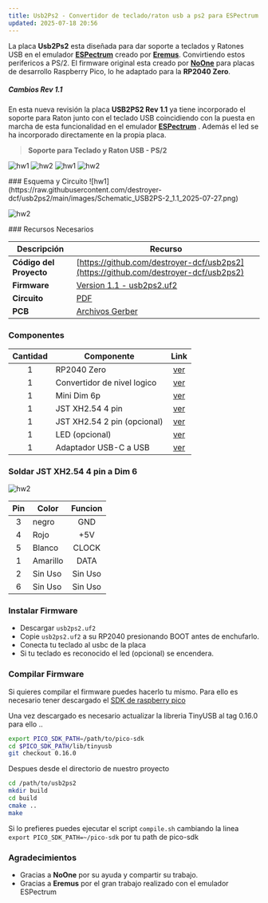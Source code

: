 ```yaml
---
title: Usb2Ps2 - Convertidor de teclado/raton usb a ps2 para ESPectrum (Rev 1.1)
updated: 2025-07-18 20:56
---
```


La placa **Usb2Ps2** esta diseñada para dar soporte a teclados y Ratones USB en el emulador **[ESPectrum](https://github.com/EremusOne/ESPectrum)** creado por **[Eremus](https://github.com/EremusOne)**. Convirtiendo estos perifericos a PS/2. El firmware original esta creado por **[NoOne](https://github.com/No0ne/ps2x2pico)** para placas de desarrollo Raspberry Pico, lo he adaptado para la **RP2040 Zero**.

##### Cambios Rev 1.1
En esta nueva revisión la placa **USB2PS2 Rev 1.1** ya tiene incorporado el soporte para Raton  junto con el teclado USB coincidiendo con la puesta en marcha de esta funcionalidad en el emulador **[ESPectrum](https://github.com/EremusOne/ESPectrum)** . Además el led se ha incorporado directamente en la propia placa.

> **Soporte para Teclado y Raton USB - PS/2** 

![hw1](https://raw.githubusercontent.com/destroyer-dcf/usb2ps2/main/images/pcb1.1-A.jpg)
![hw2](https://raw.githubusercontent.com/destroyer-dcf/usb2ps2/main/images/pcb1.1-B.jpg)
![hw1](https://raw.githubusercontent.com/destroyer-dcf/usb2ps2/main/images/pcb1.1-D.jpg)
![hw2](https://raw.githubusercontent.com/destroyer-dcf/usb2ps2/main/images/pcb1.1-E.jpg)

<div class="divider"></div>
### Esquema y Circuito
![hw1](https://raw.githubusercontent.com/destroyer-dcf/usb2ps2/main/images/Schematic_USB2PS-2_1.1_2025-07-27.png) 

![hw2](https://raw.githubusercontent.com/destroyer-dcf/usb2ps2/main/images/pcb1.1-C.jpg) 

<div class="divider"></div>
### Recursos Necesarios

| Descripción | Recurso|
|----------|----------|
| **Código del Proyecto**    | [https://github.com/destroyer-dcf/usb2ps2](https://github.com/destroyer-dcf/usb2ps2)| 
| **Firmware**    | [Version 1.1 - usb2ps2.uf2](https://github.com/destroyer-dcf/usb2ps2/releases/download/1.1/usb2ps2.uf2)   |
| **Circuito**    | [PDF](https://github.com/destroyer-dcf/usb2ps2/releases/download/1.1/Schematic_USB2PS-2_1.1_2024-12-01.pdf)| 
| **PCB**   | [Archivos Gerber](https://github.com/destroyer-dcf/usb2ps2/releases/download/1.1/Gerber_USB2PS-2_1.1_PCB_USB2PS-2_1.1_2024-12-01.zip) | 


<div class="divider"></div>

### Componentes

| Cantidad | Componente| Link |
|:----------:|----------|:-------------:|
| 1    | RP2040 Zero   | [ver](https://acortar.link/Bv6ozr)  |
| 1    | Convertidor de nivel logico   | [ver](https://acortar.link/reAbsi)   |
| 1    | Mini Dim 6p   | [ver](https://acortar.link/yrMd11)    |
| 1    | JST XH2.54 4 pin| [ver](https://acortar.link/VGCncE)    |
| 1    | JST XH2.54 2 pin (opcional)| [ver](https://acortar.link/VGCncE)    |
| 1    | LED (opcional)| [ver](https://acortar.link/jYP3aA)    |
| 1    | Adaptador USB-C a USB | [ver](https://es.aliexpress.com/item/1005004621683764.html#nav-specification) |

### Soldar JST XH2.54 4 pin a Dim 6


![hw2](https://raw.githubusercontent.com/destroyer-dcf/usb2ps2/main/images/dim6.jpg) 

| Pin | Color| Funcion |
|:-----:|----------|:----------:|
| 3    | negro   | GND  |
| 4    | Rojo   | +5V  |
| 5    | Blanco   | CLOCK   |
| 1    | Amarillo| DATA    |
| 2    | Sin Uso| Sin Uso  |
| 6    | Sin Uso| Sin Uso |


<!-- ```diff
- text in yellow
+ text in green
! text in orange
# text in gray
@@ text in purple (and bold)@@
``` -->


### Instalar Firmware
* Descargar  `usb2ps2.uf2`
* Copie `usb2ps2.uf2` a su RP2040 presionando BOOT antes de enchufarlo.
* Conecta tu teclado al usbc de la placa
* Si tu teclado es reconocido el led (opcional) se encendera.

### Compilar Firmware

Si quieres compilar el firmware puedes hacerlo tu mismo. Para ello es necesario tener descargado el [SDK de raspberry pico](https://github.com/raspberrypi/pico-sdk)

Una vez descargado es necesario actualizar la libreria TinyUSB al tag 0.16.0 para ello ..

```bash
export PICO_SDK_PATH=/path/to/pico-sdk
cd $PICO_SDK_PATH/lib/tinyusb
git checkout 0.16.0
```

Despues desde el directorio de nuestro proyecto

```bash
cd /path/to/usb2ps2
mkdir build
cd build
cmake ..
make
```

Si lo prefieres puedes ejecutar el script `compile.sh` cambiando la linea  `export PICO_SDK_PATH=~/pico-sdk` por tu path de pico-sdk

### Agradecimientos
* Gracias a **NoOne** por su ayuda y compartir su trabajo.
* Gracias a **Eremus** por el gran trabajo realizado con el emulador ESPectrum